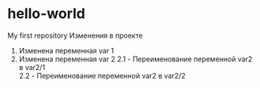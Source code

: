 # hello-world
My first repository
Изменения в проекте
1. Изменена переменная var 1
2. Изменена переменная var 2
  2.1 - Переименование переменной var2 в var2/1  
  2.2 - Переименование переменной var2 в var2/2
